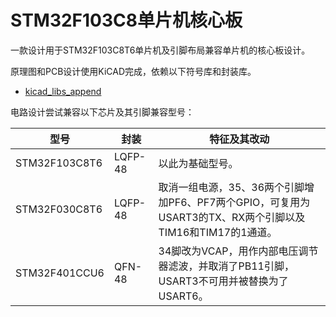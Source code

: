 # STM32F103C8单片机核心板
一款设计用于STM32F103C8T6单片机及引脚布局兼容单片机的核心板设计。

原理图和PCB设计使用KiCAD完成，依赖以下符号库和封装库。
 - [kicad_libs_append](https://github.com/Polarix/kicad_libs_append)

电路设计尝试兼容以下芯片及其引脚兼容型号：

|型号|封装|特征及其改动|
|-|-|-|
|STM32F103C8T6|LQFP-48|以此为基础型号。|
|STM32F030C8T6|LQFP-48|取消一组电源，35、36两个引脚增加PF6、PF7两个GPIO，可复用为USART3的TX、RX两个引脚以及TIM16和TIM17的1通道。|
|STM32F401CCU6|QFN-48|34脚改为VCAP，用作内部电压调节器滤波，并取消了PB11引脚，USART3不可用并被替换为了USART6。|
